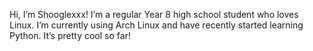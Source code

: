 Hi, I’m Shooglexxx! I’m a regular Year 8 high school student who loves Linux. I’m currently using Arch Linux and have recently started learning Python. It’s pretty cool so far!
